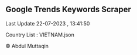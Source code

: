 

## Google Trends Keywords Scraper 
 
Last Update 22-07-2023 , 13:41:50

Country List :
VIETNAM.json



© Abdul Muttaqin 
